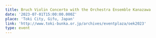 ```yaml
---
title: Bruch Violin Concerto with the Orchestra Ensemble Kanazawa
date: '2023-07-01T15:00:00.000Z'
place: 'Toki City, Gifu, Japan'
link: 'http://www.toki-bunka.or.jp/archives/eventplaza/oek2023'
type: event
---
```


